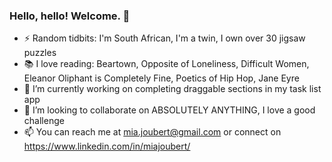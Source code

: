 ### Hello, hello! Welcome. 👋

- ⚡ Random tidbits: I'm South African, I'm a twin, I own over 30 jigsaw puzzles
- :books: I love reading: Beartown, Opposite of Loneliness, Difficult Women, Eleanor Oliphant is Completely Fine, Poetics of Hip Hop, Jane Eyre
- 🔭 I’m currently working on completing draggable sections in my task list app
- 👯 I’m looking to collaborate on ABSOLUTELY ANYTHING, I love a good challenge
- 📫 You can reach me at mia.joubert@gmail.com or connect on https://www.linkedin.com/in/miajoubert/ 



<!--
**miajoubert/miajoubert** is a ✨ _special_ ✨ repository because its `README.md` (this file) appears on your GitHub profile.

Here are some ideas to get you started:

- 🌱 I’m currently learning ...
- 👯 I’m looking to collaborate on ...
- 🤔 I’m looking for help with ...
- 💬 Ask me about ...
- 😄 Pronouns: ...
-->
